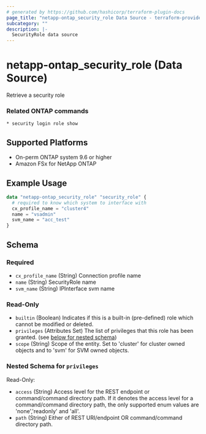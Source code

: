 ```yaml
---
# generated by https://github.com/hashicorp/terraform-plugin-docs
page_title: "netapp-ontap_security_role Data Source - terraform-provider-netapp-ontap"
subcategory: ""
description: |-
  SecurityRole data source
---
```


# netapp-ontap_security_role (Data Source)

Retrieve a security role

### Related ONTAP commands
```commandline
* security login role show
```

## Supported Platforms
* On-perm ONTAP system 9.6 or higher
* Amazon FSx for NetApp ONTAP

## Example Usage

```terraform
data "netapp-ontap_security_role" "security_role" {
  # required to know which system to interface with
  cx_profile_name = "cluster4"
  name = "vsadmin"
  svm_name = "acc_test"
}
```

<!-- schema generated by tfplugindocs -->
## Schema

### Required

- `cx_profile_name` (String) Connection profile name
- `name` (String) SecurityRole name
- `svm_name` (String) IPInterface svm name

### Read-Only

- `builtin` (Boolean) Indicates if this is a built-in (pre-defined) role which cannot be modified or deleted.
- `privileges` (Attributes Set) The list of privileges that this role has been granted. (see [below for nested schema](#nestedatt--privileges))
- `scope` (String) Scope of the entity. Set to 'cluster' for cluster owned objects and to 'svm' for SVM owned objects.

<a id="nestedatt--privileges"></a>
### Nested Schema for `privileges`

Read-Only:

- `access` (String) Access level for the REST endpoint or command/command directory path. If it denotes the access level for a command/command directory path, the only supported enum values are 'none','readonly' and 'all'.
- `path` (String) Either of REST URI/endpoint OR command/command directory path.
